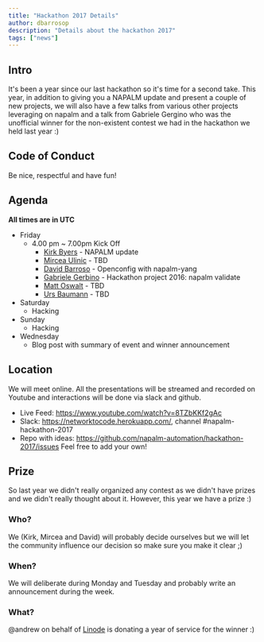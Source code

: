 ```yaml
---
title: "Hackathon 2017 Details"
author: dbarrosop
description: "Details about the hackathon 2017"
tags: ["news"]
---
```



## Intro

It's been a year since our last hackathon so it's time for a second take. This year, in addition to giving you a NAPALM update and present a couple of new projects, we will also have a few talks from various other projects leveraging on napalm and a talk from Gabriele Gergino who was the unofficial winner for the non-existent contest we had in the hackathon we held last year :)

## Code of Conduct

Be nice, respectful and have fun!

## Agenda

**All times are in UTC**

* Friday
  * 4.00 pm ~ 7.00pm Kick Off
    * [Kirk Byers](/ktbyers) - NAPALM update
    * [Mircea Ulinic](/mirceaulinic) - TBD
    * [David Barroso](/dbarrosop) - Openconfig with napalm-yang
    * [Gabriele Gerbino]() - Hackathon project 2016: napalm validate
    * [Matt Oswalt]() - TBD
    * [Urs Baumann]() - TBD
* Saturday
  * Hacking
* Sunday
  * Hacking
* Wednesday
  * Blog post with summary of event and winner announcement

## Location

We will meet online. All the presentations will be streamed and recorded on Youtube and interactions will be done via slack and github.

* Live Feed: https://www.youtube.com/watch?v=8TZbKKf2gAc
* Slack: https://networktocode.herokuapp.com/, channel #napalm-hackathon-2017
* Repo with ideas: https://github.com/napalm-automation/hackathon-2017/issues
  Feel free to add your own!

## Prize

So last year we didn't really organized any contest as we didn't have prizes and we didn't really thought about it. However, this year we have a prize :)

### Who?

We (Kirk, Mircea and David) will probably decide ourselves but we will let the community influence our decision so make sure you make it clear ;)

### When?

We will deliberate during Monday and Tuesday and probably write an announcement during the week.

### What?

@andrew on behalf of [Linode](https://www.linode.com) is donating a year of service for the winner :)

